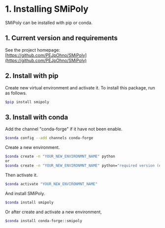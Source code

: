 # 1. Installing SMiPoly  
SMiPoly can be installed with pip or conda. 

## 1. Current version and requirements  

See the project homepage:  
[https://github.com/PEJpOhno/SMiPoly](https://github.com/PEJpOhno/SMiPoly)

## 2. Install with pip  
Create new virtual environment and activate it.
To install this package, run as follows.

```sh
$pip install smipoly
```
## 3. Install with conda  
Add the channel "conda-forge" if it have not been enable.  

```sh
$conda config --add channels conda-forge
```

Create a new environment. 
```sh
$conda create -n "YOUR_NEW_ENVIRONMNT_NAME" python  
or 
$conda create -n "YOUR_NEW_ENVIRONMNT_NAME" python="required version (ex. 3.10)"
```
Then activate it. 
```sh
$conda activate "YOUR_NEW_ENVIRONMNT_NAME"
```
And install SMiPoly. 
```sh
$conda install smipoly
```

Or after create and activate a new environment, 
```sh
$conda install conda-forge::smipoly
```  
